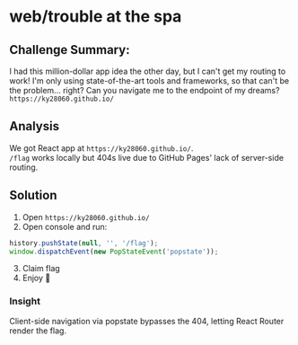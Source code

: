 # web/trouble at the spa

## Challenge Summary:
I had this million-dollar app idea the other day, but I can't get my routing to work! I'm only using state-of-the-art tools and frameworks, so that can't be the problem... right? Can you navigate me to the endpoint of my dreams?  
`https://ky28060.github.io/`

## Analysis

We got React app at `https://ky28060.github.io/`.  
`/flag` works locally but 404s live due to GitHub Pages' lack of server-side routing.

## Solution
1. Open `https://ky28060.github.io/`
2. Open console and run:
```js
history.pushState(null, '', '/flag');
window.dispatchEvent(new PopStateEvent('popstate'));
```
3. Claim flag
4. Enjoy 🙂

### Insight

Client-side navigation via popstate bypasses the 404, letting React Router render the flag.
